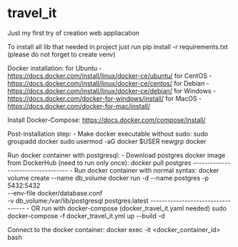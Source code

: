 # travel_it
Just my first try of creation web appliacation


To install all lib that needed in project just run pip install -r requirements.txt
(please do not forget to create venv)

Docker installation:
    for Ubuntu - https://docs.docker.com/install/linux/docker-ce/ubuntu/
    for CentOS - https://docs.docker.com/install/linux/docker-ce/centos/
    for Debian - https://docs.docker.com/install/linux/docker-ce/debian/
    for Windows - https://docs.docker.com/docker-for-windows/install/
    for MacOS - https://docs.docker.com/docker-for-mac/install/
    
Install Docker-Compose:
    https://docs.docker.com/compose/install/
    
Post-installation step:
    - Make docker executable without sudo:
        sudo groupadd docker
        sudo usermod -aG docker $USER
        newgrp docker 
    
Run docker container with postgresql:
    - Download postgres docker image from DockerHub (need to run only once):
        docker pull postgres
    ----------------------------------
    - Run docker container with normal syntax:
        docker volume create --name db_volume
        docker run -d --name postgres -p 5432:5432 \
           --env-file docker/database.conf \
           -v db_volume:/var/lib/postgresql postgres:latest
    ----------------------------------
    - OR run with docker-compose (docker_travel_it.yaml needed)
        sudo docker-compose -f docker_travel_it.yml up --build -d
        
Connect to the docker container:
    docker exec -it <docker_container_id> bash